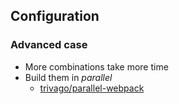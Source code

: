 ## Configuration

### Advanced case

* More combinations take more time
* Build them in *parallel*
  * [trivago/parallel-webpack](https://github.com/trivago/parallel-webpack)
